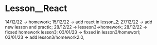 # Lesson__React
14/12/22 -> homework;
15/12/22 -> add react in lesson_2;
27/12/22 -> add new lesson and practic;
28/12/22 -> lesseon3->homework;
28/12/22 -> fixsed homework lesson3;
03/01/23 -> fixsed in lesson3/homeworl;
03/01/23 -> add lesson3/homework2.0;
